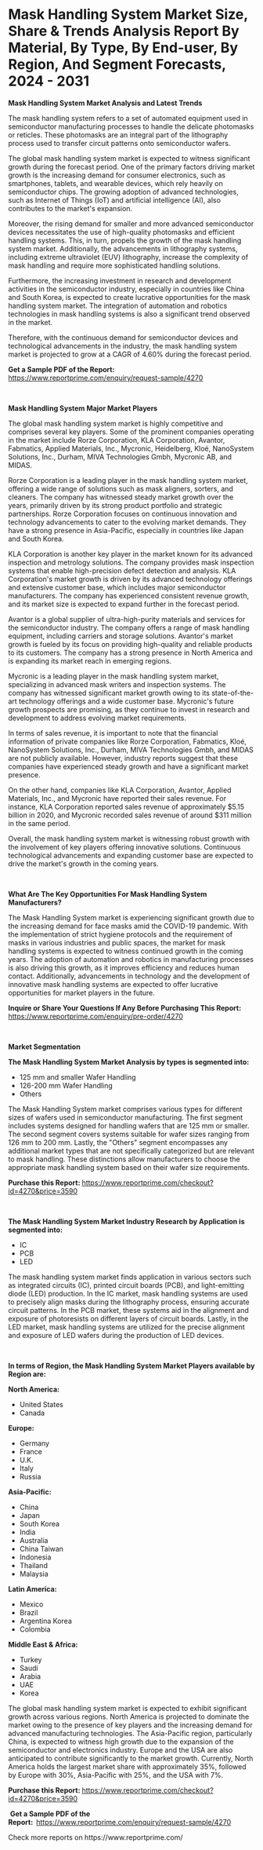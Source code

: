 <p><h1>Mask Handling System Market Size, Share & Trends Analysis Report By Material, By Type, By End-user, By Region, And Segment Forecasts, 2024 - 2031</h1></p><p><strong>Mask Handling System Market Analysis and Latest Trends</strong></p>
<p><p>The mask handling system refers to a set of automated equipment used in semiconductor manufacturing processes to handle the delicate photomasks or reticles. These photomasks are an integral part of the lithography process used to transfer circuit patterns onto semiconductor wafers.</p><p>The global mask handling system market is expected to witness significant growth during the forecast period. One of the primary factors driving market growth is the increasing demand for consumer electronics, such as smartphones, tablets, and wearable devices, which rely heavily on semiconductor chips. The growing adoption of advanced technologies, such as Internet of Things (IoT) and artificial intelligence (AI), also contributes to the market's expansion.</p><p>Moreover, the rising demand for smaller and more advanced semiconductor devices necessitates the use of high-quality photomasks and efficient handling systems. This, in turn, propels the growth of the mask handling system market. Additionally, the advancements in lithography systems, including extreme ultraviolet (EUV) lithography, increase the complexity of mask handling and require more sophisticated handling solutions.</p><p>Furthermore, the increasing investment in research and development activities in the semiconductor industry, especially in countries like China and South Korea, is expected to create lucrative opportunities for the mask handling system market. The integration of automation and robotics technologies in mask handling systems is also a significant trend observed in the market.</p><p>Therefore, with the continuous demand for semiconductor devices and technological advancements in the industry, the mask handling system market is projected to grow at a CAGR of 4.60% during the forecast period.</p></p>
<p><strong>Get a Sample PDF of the Report:&nbsp;</strong> <a href="https://www.reportprime.com/enquiry/request-sample/4270">https://www.reportprime.com/enquiry/request-sample/4270</a></p>
<p>&nbsp;</p>
<p><strong>Mask Handling System Major Market Players</strong></p>
<p><p>The global mask handling system market is highly competitive and comprises several key players. Some of the prominent companies operating in the market include Rorze Corporation, KLA Corporation, Avantor, Fabmatics, Applied Materials, Inc., Mycronic, Heidelberg, Kloé, NanoSystem Solutions, Inc., Durham, MIVA Technologies Gmbh, Mycronic AB, and MIDAS.</p><p>Rorze Corporation is a leading player in the mask handling system market, offering a wide range of solutions such as mask aligners, sorters, and cleaners. The company has witnessed steady market growth over the years, primarily driven by its strong product portfolio and strategic partnerships. Rorze Corporation focuses on continuous innovation and technology advancements to cater to the evolving market demands. They have a strong presence in Asia-Pacific, especially in countries like Japan and South Korea. </p><p>KLA Corporation is another key player in the market known for its advanced inspection and metrology solutions. The company provides mask inspection systems that enable high-precision defect detection and analysis. KLA Corporation's market growth is driven by its advanced technology offerings and extensive customer base, which includes major semiconductor manufacturers. The company has experienced consistent revenue growth, and its market size is expected to expand further in the forecast period.</p><p>Avantor is a global supplier of ultra-high-purity materials and services for the semiconductor industry. The company offers a range of mask handling equipment, including carriers and storage solutions. Avantor's market growth is fueled by its focus on providing high-quality and reliable products to its customers. The company has a strong presence in North America and is expanding its market reach in emerging regions.</p><p>Mycronic is a leading player in the mask handling system market, specializing in advanced mask writers and inspection systems. The company has witnessed significant market growth owing to its state-of-the-art technology offerings and a wide customer base. Mycronic's future growth prospects are promising, as they continue to invest in research and development to address evolving market requirements.</p><p>In terms of sales revenue, it is important to note that the financial information of private companies like Rorze Corporation, Fabmatics, Kloé, NanoSystem Solutions, Inc., Durham, MIVA Technologies Gmbh, and MIDAS are not publicly available. However, industry reports suggest that these companies have experienced steady growth and have a significant market presence.</p><p>On the other hand, companies like KLA Corporation, Avantor, Applied Materials, Inc., and Mycronic have reported their sales revenue. For instance, KLA Corporation reported sales revenue of approximately $5.15 billion in 2020, and Mycronic recorded sales revenue of around $311 million in the same period.</p><p>Overall, the mask handling system market is witnessing robust growth with the involvement of key players offering innovative solutions. Continuous technological advancements and expanding customer base are expected to drive the market's growth in the coming years.</p></p>
<p>&nbsp;</p>
<p><strong>What Are The Key Opportunities For Mask Handling System Manufacturers?</strong></p>
<p><p>The Mask Handling System market is experiencing significant growth due to the increasing demand for face masks amid the COVID-19 pandemic. With the implementation of strict hygiene protocols and the requirement of masks in various industries and public spaces, the market for mask handling systems is expected to witness continued growth in the coming years. The adoption of automation and robotics in manufacturing processes is also driving this growth, as it improves efficiency and reduces human contact. Additionally, advancements in technology and the development of innovative mask handling systems are expected to offer lucrative opportunities for market players in the future.</p></p>
<p><strong>Inquire or Share Your Questions If Any Before Purchasing This Report:</strong> <a href="https://www.reportprime.com/enquiry/pre-order/4270">https://www.reportprime.com/enquiry/pre-order/4270</a></p>
<p>&nbsp;</p>
<p><strong>Market Segmentation</strong></p>
<p><strong>The Mask Handling System Market Analysis by types is segmented into:</strong></p>
<p><ul><li>125 mm and smaller Wafer Handling</li><li>126-200 mm Wafer Handling</li><li>Others</li></ul></p>
<p><p>The Mask Handling System market comprises various types for different sizes of wafers used in semiconductor manufacturing. The first segment includes systems designed for handling wafers that are 125 mm or smaller. The second segment covers systems suitable for wafer sizes ranging from 126 mm to 200 mm. Lastly, the "Others" segment encompasses any additional market types that are not specifically categorized but are relevant to mask handling. These distinctions allow manufacturers to choose the appropriate mask handling system based on their wafer size requirements.</p></p>
<p><strong>Purchase this Report:&nbsp;</strong><a href="https://www.reportprime.com/checkout?id=4270&price=3590">https://www.reportprime.com/checkout?id=4270&price=3590</a></p>
<p>&nbsp;</p>
<p><strong>The Mask Handling System Market Industry Research by Application is segmented into:</strong></p>
<p><ul><li>IC</li><li>PCB</li><li>LED</li></ul></p>
<p><p>The mask handling system market finds application in various sectors such as integrated circuits (IC), printed circuit boards (PCB), and light-emitting diode (LED) production. In the IC market, mask handling systems are used to precisely align masks during the lithography process, ensuring accurate circuit patterns. In the PCB market, these systems aid in the alignment and exposure of photoresists on different layers of circuit boards. Lastly, in the LED market, mask handling systems are utilized for the precise alignment and exposure of LED wafers during the production of LED devices.</p></p>
<p>&nbsp;</p>
<p><strong>In terms of Region, the Mask Handling System Market Players available by Region are:</strong></p>
<p>
    <p> <strong> North America: </strong>
        <ul>
            <li>United States</li>
            <li>Canada</li>
        </ul>
        </p> 
    <p> <strong> Europe: </strong>
        <ul>
            <li>Germany</li>
            <li>France</li>
            <li>U.K.</li>
            <li>Italy</li>
            <li>Russia</li>
        </ul>
        </p> 
    <p> <strong> Asia-Pacific: </strong>
        <ul>
            <li>China</li>
            <li>Japan</li>
            <li>South Korea</li>
            <li>India</li>
            <li>Australia</li>
            <li>China Taiwan</li>
            <li>Indonesia</li>
            <li>Thailand</li>
            <li>Malaysia</li>
        </ul>
        </p> 
    <p> <strong> Latin America: </strong>
        <ul>
            <li>Mexico</li>
            <li>Brazil</li>
            <li>Argentina Korea</li>
            <li>Colombia</li>
        </ul>
        </p> 
    <p> <strong> Middle East & Africa: </strong>
        <ul>
            <li>Turkey</li>
            <li>Saudi</li>
            <li>Arabia</li>
            <li>UAE</li>
            <li>Korea</li>
        </ul>
    </p>
    </p>
<p><p>The global mask handling system market is expected to exhibit significant growth across various regions. North America is projected to dominate the market owing to the presence of key players and the increasing demand for advanced manufacturing technologies. The Asia-Pacific region, particularly China, is expected to witness high growth due to the expansion of the semiconductor and electronics industry. Europe and the USA are also anticipated to contribute significantly to the market growth. Currently, North America holds the largest market share with approximately 35%, followed by Europe with 30%, Asia-Pacific with 25%, and the USA with 7%.</p></p>
<p><strong>Purchase this Report: </strong><a href="https://www.reportprime.com/checkout?id=4270&price=3590">https://www.reportprime.com/checkout?id=4270&price=3590</a></p>
<p>&nbsp;<strong>Get a Sample PDF of the Report:&nbsp;&nbsp;</strong><a href="https://www.reportprime.com/enquiry/request-sample/4270">https://www.reportprime.com/enquiry/request-sample/4270</a></p>
<p><strong></strong></p>
<p>Check more reports on https://www.reportprime.com/</p>
